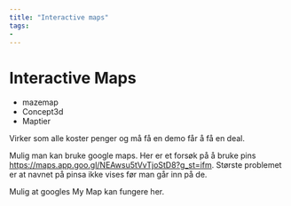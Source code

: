 ```yaml
---
title: "Interactive maps"
tags:
- 
---
```

# Interactive Maps

- mazemap
- Concept3d
- Maptier

Virker som alle koster penger og må få en demo får å få en deal.

Mulig man kan bruke google maps. Her er et forsøk på å bruke pins https://maps.app.goo.gl/NEAwsu5tVvTjoStD8?g_st=ifm. Største problemet er at navnet på pinsa ikke vises før man går inn på de.

Mulig at googles My Map kan fungere her.
